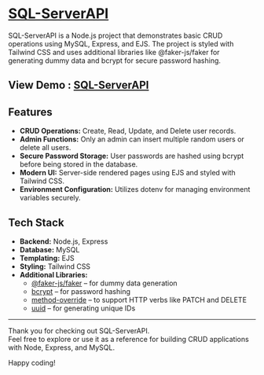 # [SQL-ServerAPI](https://sqlserverapi.onrender.com/)

SQL-ServerAPI is a Node.js project that demonstrates basic CRUD operations using MySQL, Express, and EJS. The project is styled with Tailwind CSS and uses additional libraries like @faker-js/faker for generating dummy data and bcrypt for secure password hashing.

## View Demo : [SQL-ServerAPI](https://sqlserverapi.onrender.com/)

## Features

- **CRUD Operations:** Create, Read, Update, and Delete user records.
- **Admin Functions:** Only an admin can insert multiple random users or delete all users.
- **Secure Password Storage:** User passwords are hashed using bcrypt before being stored in the database.
- **Modern UI:** Server-side rendered pages using EJS and styled with Tailwind CSS.
- **Environment Configuration:** Utilizes dotenv for managing environment variables securely.

## Tech Stack

- **Backend:** Node.js, Express
- **Database:** MySQL
- **Templating:** EJS
- **Styling:** Tailwind CSS
- **Additional Libraries:**
  - [@faker-js/faker](https://github.com/faker-js/faker) – for dummy data generation
  - [bcrypt](https://github.com/kelektiv/node.bcrypt.js) – for password hashing
  - [method-override](https://github.com/expressjs/method-override) – to support HTTP verbs like PATCH and DELETE
  - [uuid](https://github.com/uuidjs/uuid) – for generating unique IDs

---

Thank you for checking out SQL-ServerAPI.  
Feel free to explore or use it as a reference for building CRUD applications with Node, Express, and MySQL.

Happy coding!
